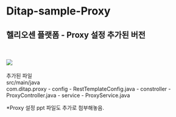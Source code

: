 # Ditap-sample-Proxy
## 헬리오센 플랫폼 - Proxy 설정 추가된 버전
<br/> 
<br/> 
<img src="https://user-images.githubusercontent.com/87467958/220257550-ea579de4-8420-4d3d-9ffc-659d09e4aa3e.png"/>
<br/> <br/> 
추가된 파일
<br/> 
src/main/java
<br/> 
com.ditap.proxy
- config
  - RestTemplateConfig.java
- constroller
  - ProxyController.java
- service
  - ProxyService.java
 
 *Proxy 설정 ppt 파일도 추가로 첨부해놓음.
